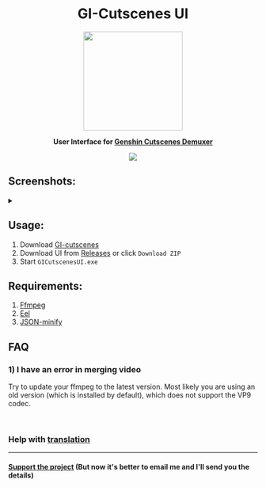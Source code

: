 <h1 align="center">GI-Cutscenes UI</h1>

<p align="center">
    <img src="github/images/icons/UI/ui-1.png" height="200px" align="center">
</p>
<p align="center">
    <strong> User Interface for <a href="https://github.com/ToaHartor/GI-cutscenes">Genshin Cutscenes Demuxer</a></strong>
</p>
<p align="center">
    <img src="https://shields.io/badge/version-v0.4.3.1-blue">
</p>

## Screenshots:
<details>
  <summary></summary>
  <img src="github/images/main.png" width="550px">
  <img src="github/images/settings.png" width="550px">
  <img src="github/images/animation_low.gif">
</details>

## Usage:
1. Download [GI-cutscenes](https://github.com/ToaHartor/GI-cutscenes)
2. Download UI from [Releases](https://github.com/SuperZombi/GICutscenesUI/releases) or click ```Download ZIP```
3. Start ```GICutscenesUI.exe```

## Requirements:
1. [Ffmpeg](https://ffmpeg.org/)
2. [Eel](https://pypi.org/project/Eel/)
3. [JSON-minify](https://pypi.org/project/JSON_minify/)

## FAQ
### 1) I have an error in merging video
Try to update your ffmpeg to the latest version. Most likely you are using an old version (which is installed by default), which does not support the VP9 codec.


<br>

### Help with <a href="translations.md">translation</a>

<hr>

#### <a href="https://www.donationalerts.com/r/super_zombi">Support the project</a> (But now it's better to email me and I'll send you the details)
